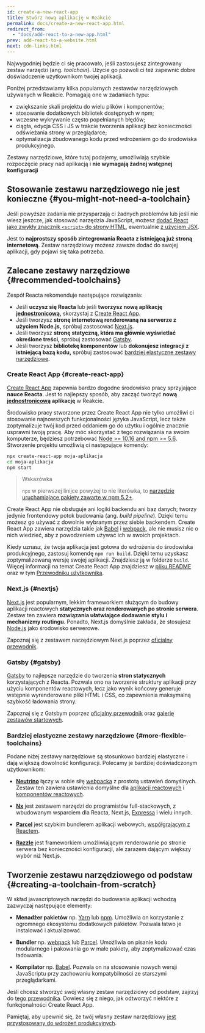```yaml
---
id: create-a-new-react-app
title: Stwórz nową aplikację w Reakcie
permalink: docs/create-a-new-react-app.html
redirect_from:
  - "docs/add-react-to-a-new-app.html"
prev: add-react-to-a-website.html
next: cdn-links.html
---
```


Najwygodniej będzie ci się pracowało, jeśli zastosujesz zintegrowany zestaw narzędzi (ang. *toolchain*). Użycie go pozwoli ci też zapewnić dobre doświadczenie użytkownikom twojej aplikacji.

Poniżej przedstawiamy kilka popularnych zestawów narzędziowych używanych w Reakcie. Pomagają one w zadaniach typu:

* zwiększanie skali projektu do wielu plików i komponentów;
* stosowanie dodatkowych bibliotek dostępnych w npm;
* wczesne wykrywanie często popełnianych błędów;
* ciągła, edycja CSS i JS w trakcie tworzenia aplikacji bez konieczności odświeżania strony w przeglądarce;
* optymalizacja zbudowanego kodu przed wdrożeniem go do środowiska produkcyjnego.

Zestawy narzędziowe, które tutaj podajemy, umożliwiają szybkie rozpoczęcie pracy nad aplikacją i **nie wymagają żadnej wstępnej konfiguracji**

## Stosowanie zestawu narzędziowego nie jest konieczne {#you-might-not-need-a-toolchain}

Jeśli powyższe zadania nie przysparzają ci żadnych problemów lub jeśli nie wiesz jeszcze, jak stosować narzędzia JavaScript, możesz [dodać React jako zwykły znacznik `<script>` do strony HTML](/docs/add-react-to-a-website.html), ewentualnie [z użyciem JSX](/docs/add-react-to-a-website.html#optional-try-react-with-jsx).

Jest to **najprostszy sposób zintegrowania Reacta z istniejącą już stroną internetową**. Zestaw narzędziowy możesz zawsze dodać do swojej aplikacji, gdy pojawi się taka potrzeba.

## Zalecane zestawy narzędziowe {#recommended-toolchains}

Zespół Reacta rekomenduje następujące rozwiązania:

- Jeśli **uczysz się Reacta** lub jeśli **tworzysz nową aplikację [jednostronicową](/docs/glossary.html#single-page-application),** skorzystaj z [Create React App](#create-react-app).
- Jeśli tworzysz **stronę internetową renderowaną na serwerze z użyciem Node.js,** spróbuj zastosować [Next.js](#nextjs).
- Jeśli tworzysz **stronę statyczną, która ma głównie wyświetlać określone treści,** spróbuj zastosować [Gatsby](#gatsby).
- Jeśli tworzysz **bibliotekę komponentów** lub **dokonujesz integracji z istniejącą bazą kodu,** spróbuj zastosować [bardziej elastyczne zestawy narzędziowe](#more-flexible-toolchains).


### Create React App {#create-react-app}

[Create React App](http://github.com/facebookincubator/create-react-app) zapewnia bardzo dogodne środowisko pracy sprzyjające **nauce Reacta**. Jest to najlepszy sposób, aby zacząć tworzyć **nową [jednostronicową](/docs/glossary.html#single-page-application) aplikację** w Reakcie.

Środowisko pracy stworzone przez Create React App nie tylko umożliwi ci stosowanie najnowszych funkcjonalności języka JavaScript, lecz także zoptymalizuje twój kod przed oddaniem go do użytku i ogólnie znacznie usprawni twoją pracę. Aby móc skorzystać z tego rozwiązania na swoim komputerze, będziesz potrzebować [Node >= 10.16 and npm >= 5.6](https://nodejs.org/en/). Stworzenie projektu umożliwią ci następujące komendy:

```bash
npx create-react-app moja-aplikacja
cd moja-aplikacja
npm start
```

>Wskazówka
>
> `npx` w pierwszej linijce powyżej to nie literówka, to [narzędzie uruchamiające pakiety zawarte w npm 5.2+](https://medium.com/@maybekatz/introducing-npx-an-npm-package-runner-55f7d4bd282b).

Create React App nie obsługuje ani logiki backendu ani baz danych; tworzy jedynie frontendowy potok budowania (ang. *build pipeline*). Dzięki temu możesz go używać z dowolnie wybranym przez siebie backendem. Create React App zawiera narzędzia takie jak [Babel](http://babeljs.io/) i [webpack](https://webpack.js.org/), ale nie musisz nic o nich wiedzieć, aby z powodzeniem używać ich w swoich projektach.

Kiedy uznasz, że twoja aplikacja jest gotowa do wdrożenia do środowiska produkcyjnego, zastosuj komendę `npm run build`. Dzięki temu uzyskasz zoptymalizowaną wersję swojej aplikacji. Znajdziesz ją w folderze `build`. Więcej informacji na temat Create React App znajdziesz w [pliku README](https://github.com/facebookincubator/create-react-app#create-react-app--) oraz w tym [Przewodniku użytkownika](https://facebook.github.io/create-react-app/).

### Next.js {#nextjs}

[Next.js](https://nextjs.org/) jest popularnym, lekkim frameworkiem służącym do budowy aplikacji reactowych **statycznych oraz renderowanych po stronie serwera**. Zestaw ten zawiera **rozwiązania ułatwiające dodawanie stylu  i mechanizmy routingu**. Ponadto, Next.js domyślnie zakłada, że stosujesz [Node.js](https://nodejs.org/) jako środowisko serwerowe.

Zapoznaj się z zestawem narzędziowym Next.js poprzez [oficjalny przewodnik](https://nextjs.org/learn/).

### Gatsby {#gatsby}

[Gatsby](https://www.gatsbyjs.org/) to najlepsze narzędzie do tworzenia **stron statycznych** korzystających z Reacta. Pozwala ono na tworzenie struktury aplikacji przy użyciu komponentów reactowych, lecz jako wynik końcowy generuje wstępnie wyrenderowane pliki HTML i CSS, co zapewnienia maksymalną szybkość ładowania strony.

Zapoznaj się z Gatsbym poprzez [oficjalny przewodnik](https://www.gatsbyjs.org/docs/) oraz [galerię zestawów startowych](https://www.gatsbyjs.org/docs/gatsby-starters/).

### Bardziej elastyczne zestawy narzędziowe {#more-flexible-toolchains}

Podane niżej zestawy narzędziowe są stosunkowo bardziej elastyczne i dają większą dowolność konfiguracji. Polecamy je bardziej doświadczonym użytkownikom:

- **[Neutrino](https://neutrinojs.org/)** łączy w sobie siłę [webpacka](https://webpack.js.org/) z prostotą ustawień domyślnych. Zestaw ten zawiera ustawienia domyślne dla [aplikacji reactowych](https://neutrinojs.org/packages/react/) i [komponentów reactowych](https://neutrinojs.org/packages/react-components/).

- **[Nx](https://nx.dev/react)** jest zestawem narzędzi do programistów full-stackowych, z wbudowanym wsparciem dla Reacta, Next.js, [Expressa](https://expressjs.com/) i wielu innych.

- **[Parcel](https://parceljs.org/)** jest szybkim bundlerem aplikacji webowych, [współgrającym z Reactem](https://parceljs.org/recipes.html#react).

- **[Razzle](https://github.com/jaredpalmer/razzle)** jest frameworkiem umożliwiającym renderowanie po stronie serwera bez konieczności konfiguracji, ale zarazem dającym większy wybór niż Next.js.

## Tworzenie zestawu narzędziowego od podstaw {#creating-a-toolchain-from-scratch}

W skład javascriptowych narzędzi do budowania aplikacji wchodzą zazwyczaj następujące elementy:

* **Menadżer pakietów** np. [Yarn](https://yarnpkg.com/) lub [npm](https://www.npmjs.com/). Umożliwia on korzystanie z ogromnego ekosystemu dodatkowych pakietów. Pozwala łatwo je instalować i aktualizować.

* **Bundler** np. [webpack](https://webpack.js.org/) lub [Parcel](https://parceljs.org/). Umożliwia on pisanie kodu modularnego i pakowania go w małe pakiety, aby zoptymalizować czas ładowania.

* **Kompilator** np. [Babel](http://babeljs.io/). Pozwala on na stosowanie nowych wersji JavaScriptu przy zachowaniu kompatybilności ze starszymi przeglądarkami.

Jeśli chcesz stworzyć swój własny zestaw narzędziowy od podstaw, zajrzyj do [tego przewodnika](https://blog.usejournal.com/creating-a-react-app-from-scratch-f3c693b84658). Dowiesz się z niego, jak odtworzyć niektóre z funkcjonalności Create React App.

Pamiętaj, aby upewnić się, że twój własny zestaw narzędziowy [jest przystosowany do wdrożeń produkcyjnych](/docs/optimizing-performance.html#use-the-production-build).
